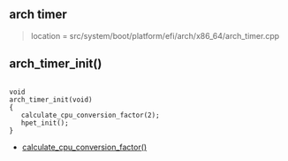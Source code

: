 
## arch timer
> location = src/system/boot/platform/efi/arch/x86_64/arch_timer.cpp

## arch_timer_init()
 ```

void
arch_timer_init(void)
{
	calculate_cpu_conversion_factor(2);
	hpet_init();
}

```

* [calculate_cpu_conversion_factor()](/boot/arch/x86/arch_cpu.md)
